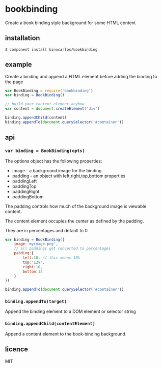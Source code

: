 bookbinding
===========

Create a book binding style background for some HTML content

## installation

```
$ component install binocarlos/bookbinding
```

## example

Create a binding and append a HTML element before adding the binding to the page

```js
var BookBinding = require('bookbinding')
var binding = BookBinding()

// build your content element anyhow
var content = document.createElement('div')

binding.appendChild(content)
binding.appendTo(document.querySelector('#container'))
```

## api

### `var binding = BookBinding(opts)`

The options object has the following properties:

 * image - a background image for the binding
 * padding - an object with left,right,top,bottom properties
 * paddingLeft
 * paddingTop
 * paddingRight
 * paddingBottom
 
The padding controls how much of the background image is viewable content.

The content element occupies the center as defined by the padding.

They are in percentages and default to 0

```js
var binding = BookBinding({
	image:'myimage.png',
	// all paddings get converted to percentages
	padding:{
		left:10, // this means 10%
		top:'12%',
		right:10,
		bottom:12
	}
})

binding.appendTo(document.querySelector('#container'))
```

### `binding.appendTo(target)`

Append the binding element to a DOM element or selector string

### `binding.appendChild(contentElement)`

Append a content element to the book-binding background.

## licence
MIT